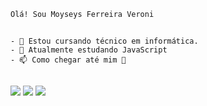 ~~~
Olá! Sou Moyseys Ferreira Veroni
~~~
##
~~~
- 🔭 Estou cursando técnico em informática.
- 🌱 Atualmente estudando JavaScript
- 📫 Como chegar até mim 🔻
~~~
##
 <a href="https://www.instagram.com/moyza_g2/" target="_blank">
 <img src="https://img.shields.io/badge/-Instagram-%23E4405F?style=for-the-badge&logo=instagram&logoColor=white" target="_blank"></a>
 
 <a href="https://discord.com/channels/@me" target="_blank">
 <img src="https://img.shields.io/badge/Discord-7289DA?style=for-the-badge&logo=discord&logoColor=white" target="_blank"></a> 
 
 <a href="https://www.linkedin.com/in/moyseys-ferreira-veroni-a55611231/" target="_blank">
 <img src="https://img.shields.io/badge/-LinkedIn-%230077B5?style=for-the-badge&logo=linkedin&logoColor=white" target="_blank"></a> 
